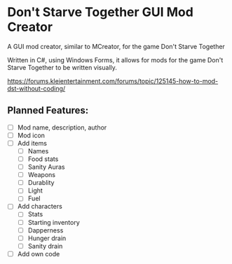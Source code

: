 # Don't Starve Together GUI Mod Creator
A GUI mod creator, similar to MCreator, for the game Don't Starve Together

Written in C#, using Windows Forms, it allows for mods for the game Don't Starve Together to be written visually.

https://forums.kleientertainment.com/forums/topic/125145-how-to-mod-dst-without-coding/

## Planned Features:
- [ ] Mod name, description, author
- [ ] Mod icon
- [ ] Add items
   - [ ] Names
   - [ ] Food stats
   - [ ] Sanity Auras
   - [ ] Weapons
   - [ ] Durablity
   - [ ] Light
   - [ ] Fuel
- [ ] Add characters
   - [ ] Stats
   - [ ] Starting inventory
   - [ ] Dapperness
   - [ ] Hunger drain
   - [ ] Sanity drain
- [ ] Add own code
